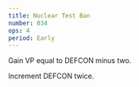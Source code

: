 ```yaml
---
title: Nuclear Test Ban
number: 034
ops: 4
period: Early
---
```

Gain VP equal to DEFCON minus two.

Increment DEFCON twice.
